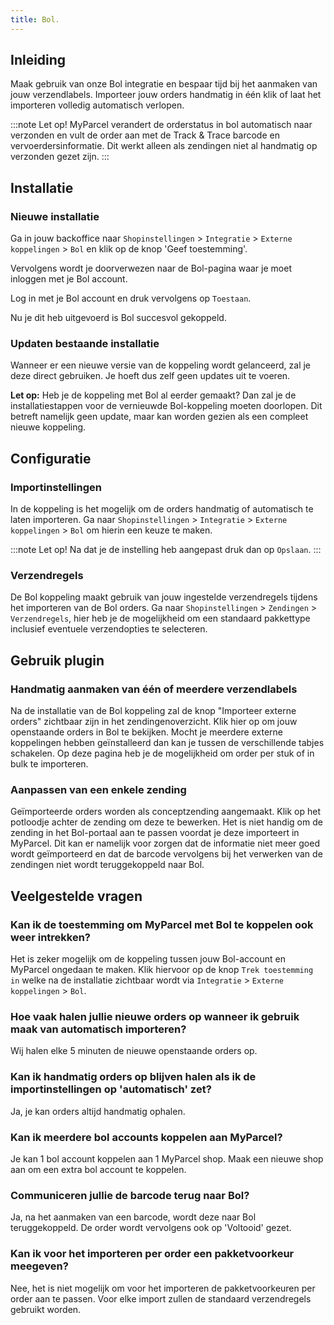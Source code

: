 ```yaml
---
title: Bol.
---
```


## Inleiding

Maak gebruik van onze Bol integratie en bespaar tijd bij het aanmaken van jouw verzendlabels.
Importeer jouw orders handmatig in één klik of laat het importeren volledig automatisch verlopen.

:::note
Let op! MyParcel verandert de orderstatus in bol automatisch naar verzonden en vult de order aan met de Track & Trace barcode en vervoerdersinformatie. Dit werkt alleen als zendingen niet al handmatig op verzonden gezet zijn.
:::

## Installatie

### Nieuwe installatie

Ga in jouw backoffice naar `Shopinstellingen` > `Integratie` > `Externe koppelingen` > `Bol` en klik op de knop 'Geef toestemming'.

<MPImg src="/documentation/bol/externekoppelingen.jpg" alt="Externe koppelingen" />

Vervolgens wordt je doorverwezen naar de Bol-pagina waar je moet inloggen met je Bol account.

<MPImg src="/documentation/bol/bolinloggen.jpg" alt="inloggen op Bol" />

Log in met je Bol account en druk vervolgens op `Toestaan`.

<MPImg src="/documentation/bol/toestemming-geven.jpg" alt="Toestaan van koppeling" />

Nu je dit heb uitgevoerd is Bol succesvol gekoppeld.

### Updaten bestaande installatie

Wanneer er een nieuwe versie van de koppeling wordt gelanceerd, zal je deze direct gebruiken. Je hoeft dus zelf geen updates uit te voeren.

**Let op:** Heb je de koppeling met Bol al eerder gemaakt? Dan zal je de installatiestappen voor de vernieuwde Bol-koppeling moeten doorlopen. Dit betreft namelijk geen update, maar kan worden gezien als een compleet nieuwe koppeling.

## Configuratie

### Importinstellingen

In de koppeling is het mogelijk om de orders handmatig of automatisch te laten importeren. Ga naar `Shopinstellingen` > `Integratie` > `Externe koppelingen` > `Bol` om hierin een keuze te maken.

<MPImg src="/documentation/bol/bol-importinstellingen.jpg" alt="Importinstellingen" />

:::note
Let op! Na dat je de instelling heb aangepast druk dan op `Opslaan`.
:::

### Verzendregels

De Bol koppeling maakt gebruik van jouw ingestelde verzendregels tijdens het importeren van de Bol orders.
Ga naar `Shopinstellingen` > `Zendingen` > `Verzendregels`, hier heb je de mogelijkheid om een standaard pakkettype inclusief eventuele verzendopties te selecteren.

## Gebruik plugin

### Handmatig aanmaken van één of meerdere verzendlabels

Na de installatie van de Bol koppeling zal de knop "Importeer externe orders" zichtbaar zijn in het zendingenoverzicht. Klik hier op om jouw openstaande orders in Bol te bekijken. Mocht je meerdere externe koppelingen hebben geïnstalleerd dan kan je tussen de verschillende tabjes schakelen. Op deze pagina heb je de mogelijkheid om order per stuk of in bulk te importeren.

### Aanpassen van een enkele zending

Geïmporteerde orders worden als conceptzending aangemaakt. Klik op het potloodje achter de zending om deze te bewerken. Het is niet handig om de zending in het Bol-portaal aan te passen voordat je deze importeert in MyParcel. Dit kan er namelijk voor zorgen dat de informatie niet meer goed wordt geïmporteerd en dat de barcode vervolgens bij het verwerken van de zendingen niet wordt teruggekoppeld naar Bol.

## Veelgestelde vragen

### Kan ik de toestemming om MyParcel met Bol te koppelen ook weer intrekken?

Het is zeker mogelijk om de koppeling tussen jouw Bol-account en MyParcel ongedaan te maken. Klik hiervoor op de knop `Trek toestemming in` welke na de installatie zichtbaar wordt via `Integratie` > `Externe koppelingen` > `Bol`.

### Hoe vaak halen jullie nieuwe orders op wanneer ik gebruik maak van automatisch importeren?

Wij halen elke 5 minuten de nieuwe openstaande orders op.

### Kan ik handmatig orders op blijven halen als ik de importinstellingen op 'automatisch' zet?

Ja, je kan orders altijd handmatig ophalen.

### Kan ik meerdere bol accounts koppelen aan MyParcel?

Je kan 1 bol account koppelen aan 1 MyParcel shop. Maak een nieuwe shop aan om een extra bol account te koppelen.

### Communiceren jullie de barcode terug naar Bol?

Ja, na het aanmaken van een barcode, wordt deze naar Bol teruggekoppeld. De order wordt vervolgens ook op 'Voltooid' gezet.

### Kan ik voor het importeren per order een pakketvoorkeur meegeven?

Nee, het is niet mogelijk om voor het importeren de pakketvoorkeuren per order aan te passen. Voor elke import zullen de standaard verzendregels gebruikt worden.

